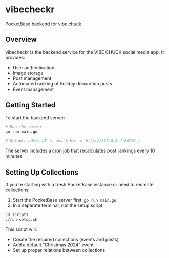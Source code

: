 # vibecheckr

PocketBase backend for [vibe chuck](www.github.com/we-be/vibe-check)

## Overview

vibecheckr is the backend service for the VIBE CHUCK social media app. It provides:
- User authentication
- Image storage
- Post management
- Automated ranking of holiday decoration posts
- Event management

## Getting Started

To start the backend server:

```bash
# Run the server
go run main.go

# Default admin UI is available at http://127.0.0.1:8090/_/
```

The server includes a cron job that recalculates post rankings every 10 minutes.

## Setting Up Collections

If you're starting with a fresh PocketBase instance or need to recreate collections:

1. Start the PocketBase server first: `go run main.go`
2. In a separate terminal, run the setup script:

```bash
cd scripts
./run-setup.sh
```

This script will:
- Create the required collections (events and posts)
- Add a default "Christmas 2024" event
- Set up proper relations between collections
